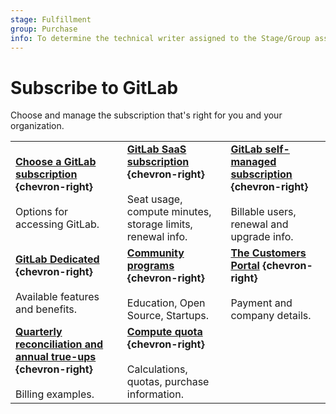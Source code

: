 ```yaml
---
stage: Fulfillment
group: Purchase
info: To determine the technical writer assigned to the Stage/Group associated with this page, see https://handbook.gitlab.com/handbook/product/ux/technical-writing/#assignments
---
```


# Subscribe to GitLab

Choose and manage the subscription that's right for you and your organization.

| | | |
|--|--|--|
| [**Choose a GitLab subscription**](choosing_subscription.md) **{chevron-right}**<br><br> Options for accessing GitLab. |  [**GitLab SaaS subscription**](gitlab_com/index.md) **{chevron-right}**<br><br> Seat usage, compute minutes, storage limits, renewal info. | [**GitLab self-managed subscription**](self_managed/index.md) **{chevron-right}**<br><br> Billable users, renewal and upgrade info. |
| [**GitLab Dedicated**](gitlab_dedicated/index.md) **{chevron-right}**<br><br> Available features and benefits. | [**Community programs**](community_programs.md) **{chevron-right}**<br><br> Education, Open Source, Startups. |  [**The Customers Portal**](customers_portal.md) **{chevron-right}**<br><br> Payment and company details. |
|  [**Quarterly reconciliation and annual true-ups**](quarterly_reconciliation.md) **{chevron-right}**<br><br> Billing examples.| [**Compute quota**](../ci/pipelines/cicd_minutes.md) **{chevron-right}**<br><br> Calculations, quotas, purchase information. | |
